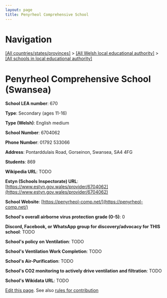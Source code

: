 ```yaml
---
layout: page
title: Penyrheol Comprehensive School
---
```

# Navigation

[[All countries/states/provinces]](../../..) > [[All Welsh local educational authority]](../..) > [[All schools in local educational authority]](..)

# Penyrheol Comprehensive School (Swansea)

**School LEA number**: 670

**Type**: Secondary (ages 11-16)

**Type (Welsh)**: English medium

**School Number**: 6704062

**Phone Number**: 01792 533066

**Address**: Pontarddulais Road, Gorseinon, Swansea, SA4 4FG

**Students**: 869

**Wikipedia URL**: TODO

**Estyn (Schools Inspectorate) URL**: [https://www.estyn.gov.wales/provider/6704062](https://www.estyn.gov.wales/provider/6704062)

**School Website**: [https://penyrheol-comp.net/](https://penyrheol-comp.net/)

**School's overall airborne virus protection grade (0-5)**: 0

**Discord, Facebook, or WhatsApp group for discovery/advocacy for THIS school**: TODO

**School's policy on Ventilation**: TODO

**School's Ventilation Work Completion**: TODO

**School's Air-Purification**: TODO

**School's CO2 monitoring to actively drive ventilation and filtration**: TODO

**School's Wikidata URL**: TODO




[Edit this page](https://github.com/ventilate-schools/Wales/edit/prif/./Swansea/Penyrheol_Comprehensive_School.md). See also [rules for contribution](../../../contribution-rules/)